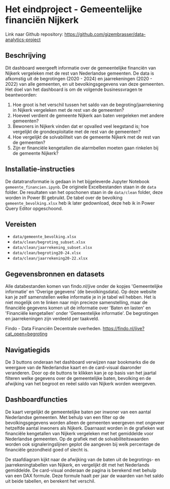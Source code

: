 # Het eindproject - Gemeentelijke financiën Nijkerk

Link naar Github repository: https://github.com/gizembrasser/data-analytics-project

## Beschrijving
Dit dashboard weergeeft informatie over de gemeentelijke financiën van Nijkerk vergeleken met de rest van Nederlandse gemeenten. De data is afkomstig uit de begrotingen (2020 - 2024) en jaarrekeningen (2020 - 2022) van alle gemeenten, en uit bevolkingsgegevens van deze gemeenten. Het doel van het dashboard is om de volgende businessvragen te beantwoorden: 

1. Hoe groot is het verschil tussen het saldo van de begroting/jaarrekening in Nijkerk vergeleken met de rest van de gemeenten?
2. Hoeveel verdient de gemeente Nijkerk aan baten vergeleken met andere gemeenten?
3. Bewoners in Nijkerk vinden dat er opvalled veel leegstand is; hoe vergelijkt de grondexploitatie met de rest van de gemeenten?
4. Hoe vergelijkt de solvabiliteit van de gemeente Nijkerk met de rest van de gemeenten?
5. Zijn er financiële kengetallen die alarmbellen moeten gaan rinkelen bij de gemeente Nijkerk?

## Installatie-instructies
De datatransformatie is gedaan in het bijgeleverde Jupyter Notebook `gemeente_financien.ipynb`. De originele Excelbestanden staan in de `data` folder. De resultaten van het opschonen staan in de `data/clean` folder, deze worden in Power BI gebruikt. De tabel over de bevolking `gemeente_bevolking.xlsx` heb ik later gedownload, deze heb ik in Power Query Editor opgeschoond. 

## Vereisten
- `data/gemeente_bevolking.xlsx` 
- `data/clean/begroting_subset.xlsx`
- `data/clean/jaarrekening_subset.xlsx`
- `data/clean/begroting20-24.xlsx`
- `data/clean/jaarrekening20-22.xlsx`

## Gegevensbronnen en datasets
Alle databestanden komen van findo.nl/jive onder de kopjes 'Gemeentelijke informatie' en 'Overige gegevens' (de bevolkingsdata). Op deze website kan je zelf samenstellen welke informatie je in je tabel wil hebben. Het is niet mogelijk om te linken naar mijn precieze samenstelling, maar de financiële gegevens komen uit de informatie over 'Baten en lasten' en 'Financiële kengetallen' onder 'Gemeentelijke informatie'. De begrotingen en jaarrekeningen zijn verdeeld per taakveld. 

Findo - Data Financiën Decentrale overheden. https://findo.nl/jive?cat_open=begroting

## Navigatiegids
De 3 buttons onderaan het dashboard verwijzen naar bookmarks die de weergave van de Nederlandse kaart en de card-visual daaronder veranderen. Door op de buttons te klikken kan je op basis van het jaartal filteren welke gegevens over de gemeentelijke baten, bevolking en de afwijking van het begroot en reëel saldo van Nijkerk worden weergeven. 

## Dashboardfuncties
De kaart vergelijkt de gemeentelijke baten per inwoner van een aantal Nederlandse gemeenten. Met behulp van een filter op de bevolkingsgegevens worden alleen de gemeenten weergeven met ongeveer hetzelfde aantal inwoners als Nijkerk. Daarnaast worden in de grafieken wat financiële kengetallen van Nijkerk vergeleken met het gemiddelde voor Nederlandse gemeenten. Op de grafiek met de solvabiliteitswaarden worden ook signaleringslijnen geplot die aangeven bij welk percentage de financiële gezondheid goed of slecht is. 

De staafdiagram kijkt naar de afwijking van de baten uit de begrotings- en jaarrekeningtabellen van Nijkerk, en vergelijkt dit met het Nederlands gemiddelde. De card-visual onderaan de pagina is berekend met behulp van een DAX formule. Deze formule haalt per jaar de waarden van het saldo uit beide tabellen, en berekent het verschil. 
